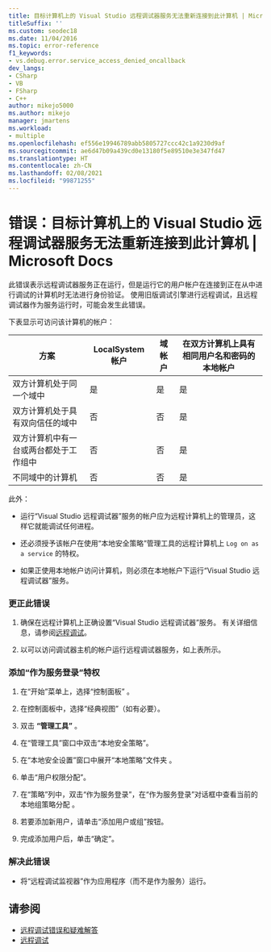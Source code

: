 ```yaml
---
title: 目标计算机上的 Visual Studio 远程调试器服务无法重新连接到此计算机 | Microsoft Docs
titleSuffix: ''
ms.custom: seodec18
ms.date: 11/04/2016
ms.topic: error-reference
f1_keywords:
- vs.debug.error.service_access_denied_oncallback
dev_langs:
- CSharp
- VB
- FSharp
- C++
author: mikejo5000
ms.author: mikejo
manager: jmartens
ms.workload:
- multiple
ms.openlocfilehash: ef556e19946789abb5805727ccc42c1a9230d9af
ms.sourcegitcommit: ae6d47b09a439cd0e13180f5e89510e3e347fd47
ms.translationtype: HT
ms.contentlocale: zh-CN
ms.lasthandoff: 02/08/2021
ms.locfileid: "99871255"
---
```

# <a name="error-the-visual-studio-remote-debugger-service-on-the-target-computer-cannot-connect-back-to-this-computer"></a>错误：目标计算机上的 Visual Studio 远程调试器服务无法重新连接到此计算机 | Microsoft Docs
此错误表示远程调试器服务正在运行，但是运行它的用户帐户在连接到正在从中进行调试的计算机时无法进行身份验证。 使用旧版调试引擎进行远程调试，且远程调试器作为服务运行时，可能会发生此错误。

 下表显示可访问该计算机的帐户：

|方案|LocalSystem 帐户|域帐户|在双方计算机上具有相同用户名和密码的本地帐户|
|-|-|-|-|
|双方计算机处于同一个域中|是|是|是|
|双方计算机处于具有双向信任的域中|否|否|是|
|双方计算机中有一台或两台都处于工作组中|否|否|是|
|不同域中的计算机|否|否|是|

 此外：

- 运行“Visual Studio 远程调试器”服务的帐户应为远程计算机上的管理员，这样它就能调试任何进程。

- 还必须授予该帐户在使用“本地安全策略”管理工具的远程计算机上 `Log on as a service` 的特权。

- 如果正使用本地帐户访问计算机，则必须在本地帐户下运行“Visual Studio 远程调试器”服务。

### <a name="to-correct-this-error"></a>更正此错误

1. 确保在远程计算机上正确设置“Visual Studio 远程调试器”服务。 有关详细信息，请参阅[远程调试](../debugger/remote-debugging.md)。

2. 以可以访问调试器主机的帐户运行远程调试器服务，如上表所示。

### <a name="to-add-log-on-as-a-service-privilege"></a>添加“作为服务登录”特权

1. 在“开始”菜单上，选择“控制面板” 。

2. 在控制面板中，选择“经典视图”（如有必要）。

3. 双击 **“管理工具”** 。

4. 在“管理工具”窗口中双击“本地安全策略”。

5. 在“本地安全设置”窗口中展开“本地策略”文件夹 。

6. 单击“用户权限分配”。

7. 在“策略”列中，双击“作为服务登录”，在“作为服务登录”对话框中查看当前的本地组策略分配  。

8. 若要添加新用户，请单击“添加用户或组”按钮。

9. 完成添加用户后，单击“确定”。

### <a name="to-work-around-this-error"></a>解决此错误

- 将“远程调试监视器”作为应用程序（而不是作为服务）运行。

## <a name="see-also"></a>请参阅
- [远程调试错误和疑难解答](../debugger/remote-debugging-errors-and-troubleshooting.md)
- [远程调试](../debugger/remote-debugging.md)